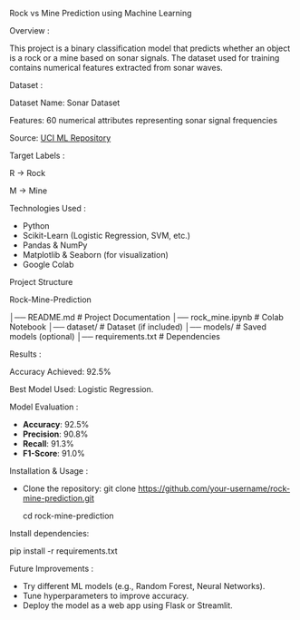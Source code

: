 Rock vs Mine Prediction using Machine Learning

Overview :

This project is a binary classification model that predicts whether an object is a rock or a mine based on sonar signals. The dataset used for training contains numerical features extracted from sonar waves.

Dataset :

Dataset Name: Sonar Dataset

Features: 60 numerical attributes representing sonar signal frequencies

Source: [UCI ML Repository](https://archive.ics.uci.edu/ml/datasets/Connectionist+Bench+(Sonar,+Mines+vs.+Rocks))  

Target Labels :

R → Rock

M → Mine

Technologies Used :

- Python 
- Scikit-Learn (Logistic Regression, SVM, etc.)
- Pandas & NumPy
- Matplotlib & Seaborn (for visualization)
- Google Colab 

Project Structure

Rock-Mine-Prediction

│── README.md        # Project Documentation
│── rock_mine.ipynb  # Colab Notebook
│── dataset/         # Dataset (if included)
│── models/          # Saved models (optional)
│── requirements.txt # Dependencies

Results : 

Accuracy Achieved: 92.5% 

Best Model Used: Logistic Regression.

Model Evaluation : 

- **Accuracy**: 92.5%  
- **Precision**: 90.8%  
- **Recall**: 91.3%  
- **F1-Score**: 91.0% 

Installation & Usage :

- Clone the repository:
   git clone https://github.com/your-username/rock-mine-prediction.git
  
   cd rock-mine-prediction

Install dependencies:

   pip install -r requirements.txt

Future Improvements :

- Try different ML models (e.g., Random Forest, Neural Networks).
- Tune hyperparameters to improve accuracy.
- Deploy the model as a web app using Flask or Streamlit.
